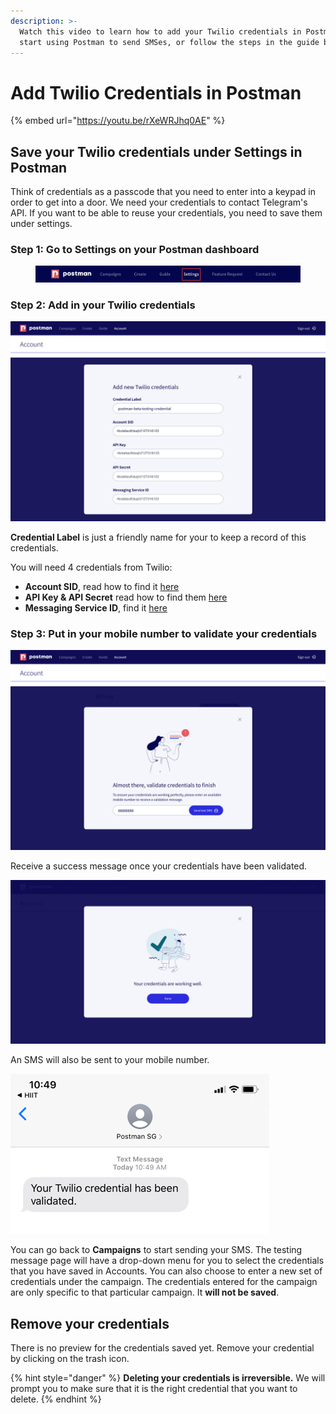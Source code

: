 ```yaml
---
description: >-
  Watch this video to learn how to add your Twilio credentials in Postman and
  start using Postman to send SMSes, or follow the steps in the guide below.
---
```


# Add Twilio Credentials in Postman

{% embed url="https://youtu.be/rXeWRJhq0AE" %}



## Save your Twilio credentials under Settings in Postman

Think of credentials as a passcode that you need to enter into a keypad in order to get into a door. We need your credentials to contact Telegram's API. If you want to be able to reuse your credentials, you need to save them under settings.&#x20;

### Step 1: Go to Settings on your Postman dashboard

<figure><img src="../../../.gitbook/assets/Screenshot 2022-11-15 at 3.17.36 PM.png" alt=""><figcaption></figcaption></figure>

### Step 2: Add in your Twilio credentials

![](../../../.gitbook/assets/accounts-enter-cred.jpg)

**Credential Label** is just a friendly name for your to keep a record of this credentials.&#x20;

You will need 4 credentials from Twilio:

* **Account SID**, read how to find it [here](https://guide.postman.gov.sg/quick-start/sms/set-up-twilio-account#how-to-find-account-sid)
* **API Key & API Secret** read how to find them [here](https://guide.postman.gov.sg/quick-start/sms/set-up-twilio-account#how-to-find-account-sid)
* **Messaging Service ID**, find it [here](https://guide.postman.gov.sg/quick-start/sms/set-up-twilio-account#step-6-get-your-messaging-service-id)

### Step 3: Put in your mobile number to validate your credentials

![](../../../.gitbook/assets/accounts-test-cred.jpg)

Receive a success message once your credentials have been validated.

![](../../../.gitbook/assets/accounts-cred-valid.jpg)

An SMS will also be sent to your mobile number.

![](../../../.gitbook/assets/phone-cred-valid.jpg)

You can go back to **Campaigns** to start sending your SMS. The testing message page will have a drop-down menu for you to select the credentials that you have saved in Accounts. You can also choose to enter a new set of credentials under the campaign. The credentials entered for the campaign are only specific to that particular campaign. It **will not be saved**.

## Remove your credentials

There is no preview for the credentials saved yet. Remove your credential by clicking on the trash icon.&#x20;

{% hint style="danger" %}
**Deleting your credentials is irreversible.** We will prompt you to make sure that it is the right credential that you want to delete.&#x20;
{% endhint %}

